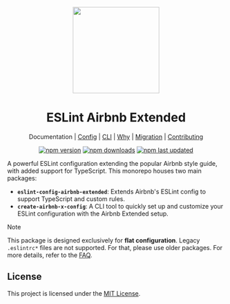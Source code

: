 <p align="center">
  <img src="https://eslint-airbnb-extended.nishargshah.dev/logo.png" width="200">
</p>

<h1 align="center">ESLint Airbnb Extended</h1>

<p align="center">
  <a style="text-decoration:none" href="https://eslint-airbnb-extended.nishargshah.dev">Documentation</a> |
  <a href="https://eslint-airbnb-extended.nishargshah.dev/config/installation">Config</a> |
  <a href="https://eslint-airbnb-extended.nishargshah.dev/cli/guide">CLI</a> |
  <a href="https://eslint-airbnb-extended.nishargshah.dev/guide/why">Why</a> |
  <a href="https://eslint-airbnb-extended.nishargshah.dev/guide/migration">Migration</a> |
  <a href="https://eslint-airbnb-extended.nishargshah.dev/contribute/guide">Contributing</a>
</p>

<p align="center">
  <a href="https://www.npmjs.com/package/eslint-config-airbnb-extended"><img src="https://img.shields.io/npm/v/eslint-config-airbnb-extended?style=flat&labelColor=ffffff&color=5a36e6" alt="npm version"></a>
  <a href="https://www.npmjs.com/package/eslint-config-airbnb-extended"><img src="https://img.shields.io/npm/dm/eslint-config-airbnb-extended?style=flat&labelColor=ffffff&color=5a36e6" alt="npm downloads"></a>
  <a href="https://www.npmjs.com/package/eslint-config-airbnb-extended"><img src="https://img.shields.io/npm/last-update/eslint-config-airbnb-extended?style=flat&labelColor=ffffff&color=5a36e6" alt="npm last updated"></a>
</p>

A powerful ESLint configuration extending the popular Airbnb style guide, with added support for TypeScript. This monorepo houses two main packages:

- **`eslint-config-airbnb-extended`**: Extends Airbnb's ESLint config to support TypeScript and custom rules.
- **`create-airbnb-x-config`**: A CLI tool to quickly set up and customize your ESLint configuration with the Airbnb Extended setup.

> [!NOTE]
> This package is designed exclusively for **flat configuration**. Legacy `.eslintrc*` files are not supported. For that, please use older packages. For more details, refer to the [FAQ](https://eslint-airbnb-extended.nishargshah.dev/config/faq#legacy-support).

## License

This project is licensed under the [MIT License](https://opensource.org/licenses/mit-license.php).
